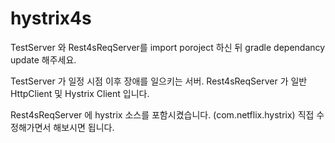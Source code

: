 # hystrix4s


TestServer 와 Rest4sReqServer를 import poroject 하신 뒤
gradle dependancy update 해주세요.

TestServer 가 일정 시점 이후 장애를 일으키는 서버.
Rest4sReqServer 가 일반 HttpClient 및  Hystrix Client 입니다.

Rest4sReqServer 에 hystrix 소스를 포함시켰습니다. (com.netflix.hystrix)
직접 수정해가면서 해보시면 됩니다.

